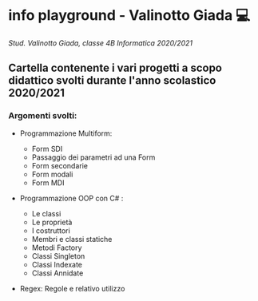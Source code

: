 # info playground - Valinotto Giada :computer:

_Stud. Valinotto Giada, classe 4B Informatica 2020/2021_


## Cartella contenente i vari progetti a scopo didattico svolti durante l'anno scolastico 2020/2021

### Argomenti svolti:

- Programmazione Multiform:
  - Form SDI
  - Passaggio dei parametri ad una Form
  - Form secondarie
  - Form modali
  - Form MDI
  
- Programmazione OOP con C# :
  - Le classi
  - Le proprietà
  - I costruttori
  - Membri e classi statiche
  - Metodi Factory
  - Classi Singleton
  - Classi Indexate 
  - Classi Annidate
  
  
- Regex: Regole e relativo utilizzo

  
